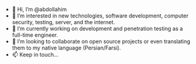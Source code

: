 - 👋 Hi, I’m @abdollahim
- 👀 I’m interested in new technologies, software development, computer security, testing, server, and the internet.
- 🌱 I’m currently working on development and penetration testing as a full-time engineer.
- 💞️ I’m looking to collaborate on open source projects or even translating them to my native language (Persian/Farsi).
- 📫 Keep in touch...
